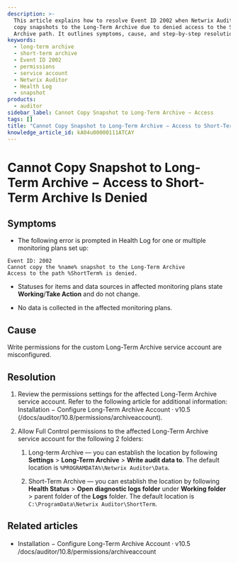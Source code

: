 ```yaml
---
description: >-
  This article explains how to resolve Event ID 2002 when Netwrix Auditor cannot
  copy snapshots to the Long-Term Archive due to denied access to the Short-Term
  Archive path. It outlines symptoms, cause, and step-by-step resolution.
keywords:
  - long-term archive
  - short-term archive
  - Event ID 2002
  - permissions
  - service account
  - Netwrix Auditor
  - Health Log
  - snapshot
products:
  - auditor
sidebar_label: Cannot Copy Snapshot to Long-Term Archive − Access
tags: []
title: "Cannot Copy Snapshot to Long-Term Archive − Access to Short-Term Archive Is Denied"
knowledge_article_id: kA04u00000111ATCAY
---
```


# Cannot Copy Snapshot to Long-Term Archive − Access to Short-Term Archive Is Denied

## Symptoms

- The following error is prompted in Health Log for one or multiple monitoring plans set up:

```text
Event ID: 2002
Cannot copy the %name% snapshot to the Long-Term Archive
Access to the path %ShortTerm% is denied.
```

- Statuses for items and data sources in affected monitoring plans state **Working**/**Take Action** and do not change.

- No data is collected in the affected monitoring plans.

## Cause

Write permissions for the custom Long-Term Archive service account are misconfigured.

## Resolution

1. Review the permissions settings for the affected Long-Term Archive service account. Refer to the following article for additional information: Installation − Configure Long-Term Archive Account ⸱ v10.5 (/docs/auditor/10.8/permissions/archiveaccount).

2. Allow Full Control permissions to the affected Long-Term Archive service account for the following 2 folders:

   1. Long-term Archive — you can establish the location by following **Settings** > **Long-Term Archive** > **Write audit data to**. The default location is `%PROGRAMDATA%\Netwrix Auditor\Data`.

   2. Short-Term Archive — you can establish the location by following **Health Status** > **Open diagnostic logs folder** under **Working folder** > parent folder of the **Logs** folder. The default location is `C:\ProgramData\Netwrix Auditor\ShortTerm`.

## Related articles

- Installation − Configure Long-Term Archive Account ⸱ v10.5  
  /docs/auditor/10.8/permissions/archiveaccount
